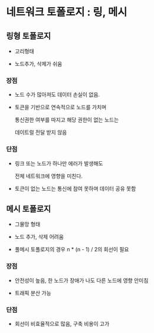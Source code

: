 # 네트워크 토폴로지 : 링, 메시

## 링형 토폴로지

- 고리형태

- 노드추가, 삭제가 쉬움

### 장점

- 노드 수가 많아져도 데이터 손실이 없음.

- 토큰을 기반으로 연속적으로 노드를 가치며

  통신권한 여부를 따지고 해당 권한이 없는 노드는

  데이트럴 전달 받지 않음

### 단점

- 링크 또는 노드가 하나만 에러가 발생해도

  전체 네트워크에 영향을 미친다.

- 토큰이 없는 노드는 통신에 참여 못하며 데이터 공유 못함

## 메시 토폴로지

- 그물망 형태

- 노드 추가, 삭제 어려움

- 풀메시 토폴로지의 경우 n * (n - 1) / 2의 회선이 필요

### 장점

- 안전성이 높음, 한 노드가 장애가 나도 다른 노드에 영향 안미침

- 트래픽 분산 가능

### 단점

- 회선이 비효율적으로 많음, 구축 비용이 고가
